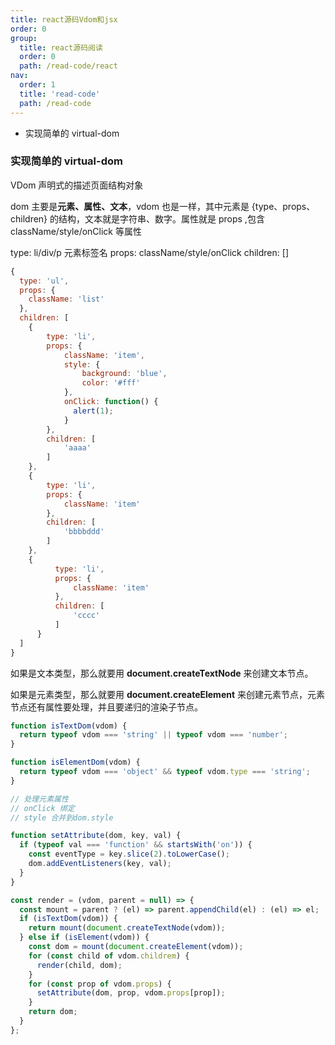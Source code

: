 ```yaml
---
title: react源码Vdom和jsx
order: 0
group:
  title: react源码阅读
  order: 0
  path: /read-code/react
nav:
  order: 1
  title: 'read-code'
  path: /read-code
---
```


- 实现简单的 virtual-dom

### 实现简单的 virtual-dom

VDom 声明式的描述页面结构对象

dom 主要是**元素、属性、文本**，vdom 也是一样，其中元素是 {type、props、children} 的结构，文本就是字符串、数字。属性就是 props ,包含 className/style/onClick 等属性

type: li/div/p 元素标签名 props: className/style/onClick children: []

```js
{
  type: 'ul',
  props: {
    className: 'list'
  },
  children: [
    {
        type: 'li',
        props: {
            className: 'item',
            style: {
                background: 'blue',
                color: '#fff'
            },
            onClick: function() {
              alert(1);
            }
        },
        children: [
            'aaaa'
        ]
    },
    {
        type: 'li',
        props: {
            className: 'item'
        },
        children: [
            'bbbbddd'
        ]
    },
    {
          type: 'li',
          props: {
              className: 'item'
          },
          children: [
              'cccc'
          ]
      }
  ]
}
```

如果是文本类型，那么就要用 **document.createTextNode** 来创建文本节点。

如果是元素类型，那么就要用 **document.createElement** 来创建元素节点，元素节点还有属性要处理，并且要递归的渲染子节点。

```js
function isTextDom(vdom) {
  return typeof vdom === 'string' || typeof vdom === 'number';
}

function isElementDom(vdom) {
  return typeof vdom === 'object' && typeof vdom.type === 'string';
}

// 处理元素属性
// onClick 绑定
// style 合并到dom.style

function setAttribute(dom, key, val) {
  if (typeof val === 'function' && startsWith('on')) {
    const eventType = key.slice(2).toLowerCase();
    dom.addEventListeners(key, val);
  }
}

const render = (vdom, parent = null) => {
  const mount = parent ? (el) => parent.appendChild(el) : (el) => el;
  if (isTextDom(vdom)) {
    return mount(document.createTextNode(vdom));
  } else if (isElement(vdom)) {
    const dom = mount(document.createElement(vdom));
    for (const child of vdom.childrem) {
      render(child, dom);
    }
    for (const prop of vdom.props) {
      setAttribute(dom, prop, vdom.props[prop]);
    }
    return dom;
  }
};
```
